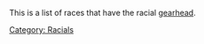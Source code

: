 This is a list of races that have the racial
[gearhead](Racial_Gearhead "wikilink").

[Category: Racials](Category:_Racials "wikilink")
